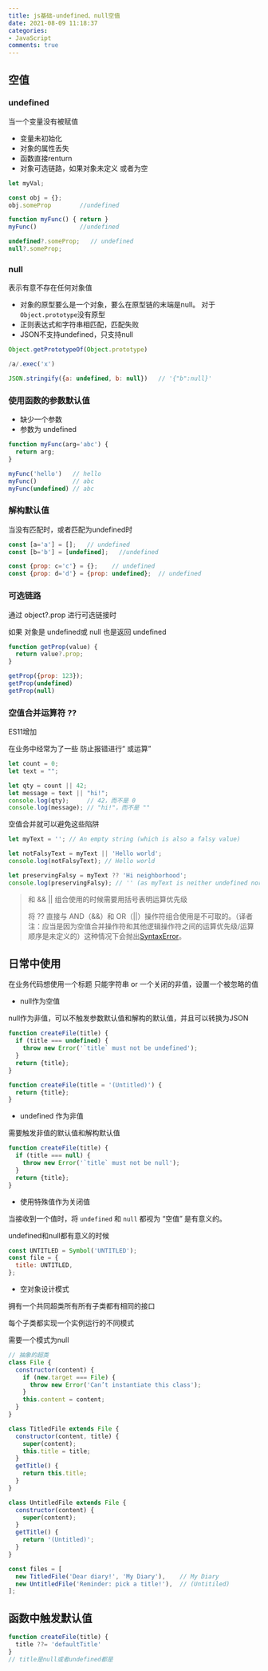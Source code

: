 ```yaml
---
title: js基础-undefined、null空值
date: 2021-08-09 11:18:37
categories:
- JavaScript
comments: true
---
```




## 空值

### undefined

当一个变量没有被赋值

- 变量未初始化
- 对象的属性丢失
- 函数直接renturn
- 对象可选链路，如果对象未定义 或者为空

```js
let myVal;

const obj = {};
obj.someProp        //undefined

function myFunc() { return }
myFunc()            //undefined

undefined?.someProp;   // undefined
null?.someProp;
```



### null

表示有意不存在任何对象值

- 对象的原型要么是一个对象，要么在原型链的末端是null。 对于`Object.prototype`没有原型
- 正则表达式和字符串相匹配，匹配失败
- JSON不支持undefined，只支持null

```js
Object.getPrototypeOf(Object.prototype)

/a/.exec('x')

JSON.stringify({a: undefined, b: null})   // '{"b":null}'
```



### 使用函数的参数默认值

- 缺少一个参数
- 参数为 undefined

```js
function myFunc(arg='abc') {
  return arg;
}

myFunc('hello')   // hello
myFunc()          // abc
myFunc(undefined) // abc
```



### 解构默认值

当没有匹配时，或者匹配为undefined时

```js
const [a='a'] = [];   // undefined
const [b='b'] = [undefined];   //undefined

const {prop: c='c'} = {};    // undefined
const {prop: d='d'} = {prop: undefined};  // undefined
```



### 可选链路

通过 object?.prop 进行可选链接时

如果 对象是 undefined或 null 也是返回 undefined

```js
function getProp(value) {
  return value?.prop;
}

getProp({prop: 123}); 
getProp(undefined)
getProp(null)
```



### 空值合并运算符  ??

ES11增加

在业务中经常为了一些 防止报错进行“ 或运算”

```js
let count = 0;
let text = "";

let qty = count || 42;
let message = text || "hi!";
console.log(qty);     // 42，而不是 0
console.log(message); // "hi!"，而不是 ""
```

空值合并就可以避免这些陷阱

```js
let myText = ''; // An empty string (which is also a falsy value)

let notFalsyText = myText || 'Hello world';
console.log(notFalsyText); // Hello world

let preservingFalsy = myText ?? 'Hi neighborhood';
console.log(preservingFalsy); // '' (as myText is neither undefined nor null)
```

> 和 && || 组合使用的时候需要用括号表明运算优先级
>
> 将 ?? 直接与 AND（&&）和 OR（||）操作符组合使用是不可取的。（译者注：应当是因为空值合并操作符和其他逻辑操作符之间的运算优先级/运算顺序是未定义的）这种情况下会抛出[SyntaxError](https://developer.mozilla.org/enUS/docs/Web/JavaScript/Reference/Global_Objects/SyntaxError)。



## 日常中使用

在业务代码想使用一个标题 只能字符串 or 一个关闭的非值，设置一个被忽略的值

- null作为空值

null作为非值，可以不触发参数默认值和解构的默认值，并且可以转换为JSON

```js
function createFile(title) {
  if (title === undefined) {
    throw new Error('`title` must not be undefined');
  }
  return {title};
}

function createFile(title = '(Untitled)') {
  return {title};
}
```



- undefined 作为非值

需要触发非值的默认值和解构默认值

```js
function createFile(title) {
  if (title === null) {
    throw new Error('`title` must not be null');
  }
  return {title};
}
```



- 使用特殊值作为关闭值

当接收到一个值时，将 `undefined` 和 `null` 都视为 “空值” 是有意义的。

undefined和null都有意义的时候

```js
const UNTITLED = Symbol('UNTITLED');
const file = {
  title: UNTITLED,
};
```



- 空对象设计模式

拥有一个共同超类所有所有子类都有相同的接口

每个子类都实现一个实例运行的不同模式

需要一个模式为null

```js
// 抽象的超类
class File {
  constructor(content) {
    if (new.target === File) {
      throw new Error('Can’t instantiate this class');
    }
    this.content = content;
  }
}

class TitledFile extends File {
  constructor(content, title) {
    super(content);
    this.title = title;
  }
  getTitle() {
    return this.title;
  }
}

class UntitledFile extends File {
  constructor(content) {
    super(content);
  }
  getTitle() {
    return '(Untitled)';
  }
}

const files = [
  new TitledFile('Dear diary!', 'My Diary'),    // My Diary
  new UntitledFile('Reminder: pick a title!'),  // (Untitiled)
];
```



## 函数中触发默认值

```js
function createFile(title) {
  title ??= 'defaultTitle'
}
// title是null或者undefined都是
```
